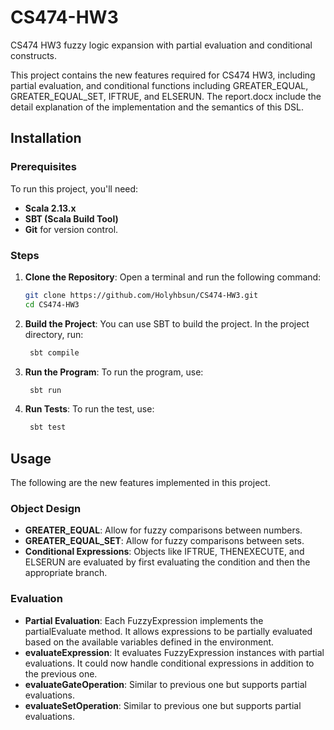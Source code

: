 # CS474-HW3
CS474 HW3 fuzzy logic expansion with partial evaluation and conditional constructs.

This project contains the new features required for CS474 HW3, including partial evaluation, and conditional functions including GREATER_EQUAL, GREATER_EQUAL_SET, IFTRUE, and ELSERUN. The report.docx include the detail explanation of the implementation and the semantics of this DSL.

## Installation

### Prerequisites

To run this project, you'll need:
- **Scala 2.13.x**
- **SBT (Scala Build Tool)**
- **Git** for version control.

### Steps

1. **Clone the Repository**:
   Open a terminal and run the following command:
   ```bash
   git clone https://github.com/Holyhbsun/CS474-HW3.git
   cd CS474-HW3

2. **Build the Project**:
   You can use SBT to build the project. In the project directory, run:
   ```bash
    sbt compile

3. **Run the Program**:
   To run the program, use:
   ```bash
    sbt run

4. **Run Tests**:
   To run the test, use:
   ```bash
    sbt test

## Usage
The following are the new features implemented in this project.
### Object Design
- **GREATER_EQUAL**: Allow for fuzzy comparisons between numbers.
- **GREATER_EQUAL_SET**: Allow for fuzzy comparisons between sets.
- **Conditional Expressions**: Objects like IFTRUE, THENEXECUTE, and ELSERUN are evaluated by first evaluating the condition and then the appropriate branch.

### Evaluation
- **Partial Evaluation**: Each FuzzyExpression implements the partialEvaluate method. It allows expressions to be partially evaluated based on the available variables defined in the environment.
- **evaluateExpression**: It evaluates FuzzyExpression instances with partial evaluations. It could now handle conditional expressions in addition to the previous one.
- **evaluateGateOperation**: Similar to previous one but supports partial evaluations.
- **evaluateSetOperation**: Similar to previous one but supports partial evaluations.